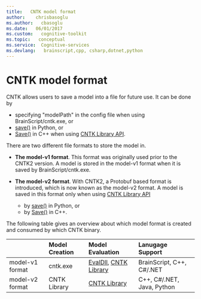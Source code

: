```yaml
---
title:   CNTK model format
author:    chrisbasoglu
ms.author:   cbasoglu
ms.date:   06/01/2017
ms.custom:   cognitive-toolkit
ms.topic:   conceptual
ms.service:  Cognitive-services
ms.devlang:   brainscript,cpp, csharp,dotnet,python
---
```


# CNTK model format

CNTK allows users to save a model into a file for future use. It can be done by 
* specifying "modelPath" in the config file when using BrainScript/cntk.exe, or
* [save()](https://cntk.ai/pythondocs/cntk.ops.functions.html#cntk.ops.functions.Function.save) in Python, or
* [Save()](https://github.com/Microsoft/CNTK/blob/master/Source/CNTKv2LibraryDll/API/CNTKLibrary.h) in C++ when using [CNTK Library API](./CNTK-Library-API.md).
 
There are two different file formats to store the model in.
* **The model-v1 format**. This format was originally used prior to the CNTK2 version. A model is stored in the model-v1 format when it is saved by BrainScript/cntk.exe.

* **The model-v2 format**. With CNTK2, a Protobuf based format is introduced, which is now known as the model-v2 format. A model is saved in this format only when using [CNTK Library API](./CNTK-Library-API.md)   
  * by [save()](https://cntk.ai/pythondocs/cntk.ops.functions.html#cntk.ops.functions.Function.save) in Python, or
  * by [Save()](https://github.com/Microsoft/CNTK/blob/master/Source/CNTKv2LibraryDll/API/CNTKLibrary.h) in C++.

The following table gives an overview about which model format is created and consumed by which CNTK binary.
 
|                       |Model Creation  | Model Evaluation | Lanugage Support |
|:----------------------|:---------------|:-----------------|:-----------------|
| model-v1 format | cntk.exe| [EvalDll](./EvalDll-Evaluation-Overview.md), [CNTK Library](./CNTK-Library-Evaluation-Overview.md) | BrainScript, C++, C#/.NET
| model-v2 format | CNTK Library | [CNTK Library](./CNTK-Library-Evaluation-Overview.md)  | C++, C#/.NET, Java, Python
